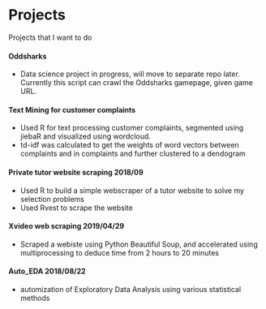 # Projects
Projects that I want to do

#### Oddsharks
* Data science project in progress, will move to separate repo later. Currently this script can crawl the Oddsharks gamepage,
given game URL.


#### Text Mining for customer complaints
* Used R for text processing customer complaints, segmented using jiebaR and visualized using wordcloud.
* td-idf was calculated to get the weights of word vectors between complaints and in complaints and further clustered to a dendogram



#### Private tutor website scraping 2018/09
* Used R to build a simple webscraper of a tutor website to solve my selection problems
* Used Rvest to scrape the website

#### Xvideo web scraping 2019/04/29
* Scraped a webiste using Python Beautiful Soup, and accelerated using multiprocessing to deduce time from 2 hours to 20 minutes

#### Auto_EDA 2018/08/22
* automization of Exploratory Data Analysis using various statistical methods 
